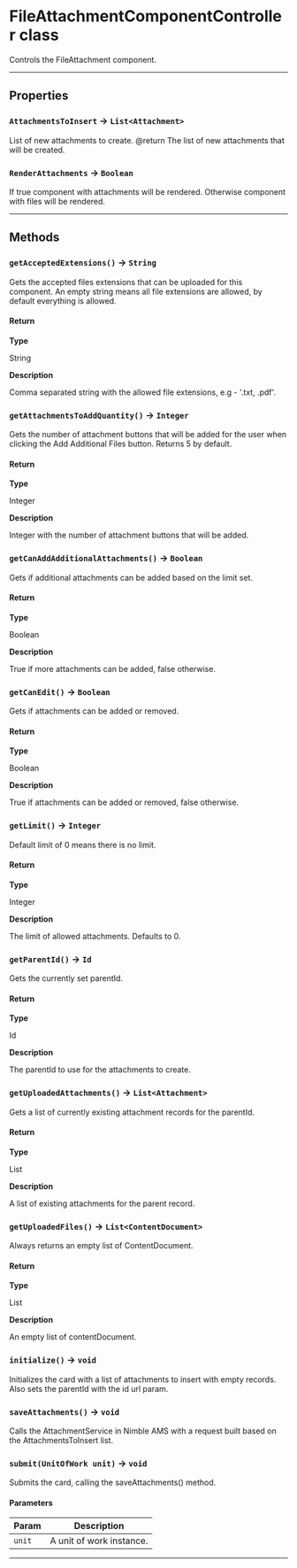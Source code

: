 # FileAttachmentComponentController class

Controls the FileAttachment component.

---
## Properties

### `AttachmentsToInsert` → `List<Attachment>`

List of new attachments to create. @return The list of new attachments that will be created.

### `RenderAttachments` → `Boolean`

If true component with attachments will be rendered. Otherwise component with files will be rendered.

---
## Methods
### `getAcceptedExtensions()` → `String`

Gets the accepted files extensions that can be uploaded for this component. An empty string means all file extensions are allowed, by default everything is allowed.

#### Return

**Type**

String

**Description**

Comma separated string with the allowed file extensions, e.g - '.txt, .pdf'.

### `getAttachmentsToAddQuantity()` → `Integer`

Gets the number of attachment buttons that will be added for the user when clicking the Add Additional Files button. Returns 5 by default.

#### Return

**Type**

Integer

**Description**

Integer with the number of attachment buttons that will be added.

### `getCanAddAdditionalAttachments()` → `Boolean`

Gets if additional attachments can be added based on the limit set.

#### Return

**Type**

Boolean

**Description**

True if more attachments can be added, false otherwise.

### `getCanEdit()` → `Boolean`

Gets if attachments can be added or removed.

#### Return

**Type**

Boolean

**Description**

True if attachments can be added or removed, false otherwise.

### `getLimit()` → `Integer`

Default limit of 0 means there is no limit.

#### Return

**Type**

Integer

**Description**

The limit of allowed attachments. Defaults to 0.

### `getParentId()` → `Id`

Gets the currently set parentId.

#### Return

**Type**

Id

**Description**

The parentId to use for the attachments to create.

### `getUploadedAttachments()` → `List<Attachment>`

Gets a list of currently existing attachment records for the parentId.

#### Return

**Type**

List<Attachment>

**Description**

A list of existing attachments for the parent record.

### `getUploadedFiles()` → `List<ContentDocument>`

Always returns an empty list of ContentDocument.

#### Return

**Type**

List<ContentDocument>

**Description**

An empty list of contentDocument.

### `initialize()` → `void`

Initializes the card with a list of attachments to insert with empty records. Also sets the parentId with the id url param.

### `saveAttachments()` → `void`

Calls the AttachmentService in Nimble AMS with a request built based on the AttachmentsToInsert list.

### `submit(UnitOfWork unit)` → `void`

Submits the card, calling the saveAttachments() method.

#### Parameters
|Param|Description|
|-----|-----------|
|`unit` |  A unit of work instance. |

---
